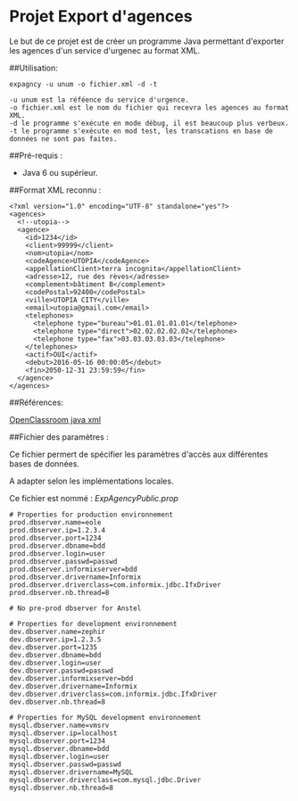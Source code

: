 # Projet Export d'agences

Le but de ce projet est de créer un programme Java permettant d'exporter les agences d'un service d'urgenec au format XML.

##Utilisation:
```
expagncy -u unum -o fichier.xml -d -t 

-u unum est la réféence du service d'urgence.
-o fichier.xml est le nom du fichier qui recevra les agences au format XML.
-d le programme s'exécute en mode débug, il est beaucoup plus verbeux.
-t le programme s'exécute en mod test, les transcations en base de données ne sont pas faites.
```

##Pré-requis :
- Java 6 ou supérieur.

##Format XML reconnu :
```
<?xml version="1.0" encoding="UTF-8" standalone="yes"?>
<agences>
  <!--utopia-->
  <agence>
    <id>1234</id>
    <client>99999</client>
    <nom>utopia</nom>
    <codeAgence>UTOPIA</codeAgence>
    <appellationClient>terra incognita</appellationClient>
    <adresse>12, rue des rèves</adresse>
    <complement>bâtiment B</complement>
    <codePostal>92400</codePostal>
    <ville>UTOPIA CITY</ville>
    <email>utopia@gmail.com</email>
    <telephones>
      <telephone type="bureau">01.01.01.01.01</telephone>
      <telephone type="direct">02.02.02.02.02</telephone>
      <telephone type="fax">03.03.03.03.03</telephone>
    </telephones>
    <actif>OUI</actif>
    <debut>2016-05-16 00:00:05</debut>
    <fin>2050-12-31 23:59:59</fin>
  </agence>
</agences>
```

##Références:

[OpenClassroom java xml](https://openclassrooms.com/courses/structurez-vos-donnees-avec-xml/dom-exemple-d-utilisation-en-java)

##Fichier des paramètres : 

Ce fichier permert de spécifier les paramètres d'accès aux différentes bases de données.

A adapter selon les implémentations locales.

Ce fichier est nommé : *ExpAgencyPublic.prop*
```
# Properties for production environnement
prod.dbserver.name=eole
prod.dbserver.ip=1.2.3.4
prod.dbserver.port=1234
prod.dbserver.dbname=bdd
prod.dbserver.login=user
prod.dbserver.passwd=passwd
prod.dbserver.informixserver=bdd
prod.dbserver.drivername=Informix
prod.dbserver.driverclass=com.informix.jdbc.IfxDriver
prod.dbserver.nb.thread=8

# No pre-prod dbserver for Anstel

# Properties for development environnement
dev.dbserver.name=zephir
dev.dbserver.ip=1.2.3.5
dev.dbserver.port=1235
dev.dbserver.dbname=bdd
dev.dbserver.login=user
dev.dbserver.passwd=passwd
dev.dbserver.informixserver=bdd
dev.dbserver.drivername=Informix
dev.dbserver.driverclass=com.informix.jdbc.IfxDriver
dev.dbserver.nb.thread=8

# Properties for MySQL development environnement
mysql.dbserver.name=vmsrv
mysql.dbserver.ip=localhost
mysql.dbserver.port=1234
mysql.dbserver.dbname=bdd
mysql.dbserver.login=user
mysql.dbserver.passwd=passwd
mysql.dbserver.drivername=MySQL
mysql.dbserver.driverclass=com.mysql.jdbc.Driver
mysql.dbserver.nb.thread=8
```